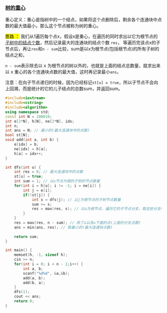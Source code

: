 ### <a href = "https://www.acwing.com/problem/content/description/848/">树的重心</a>

重心定义：重心是指树中的一个结点，如果将这个点删除后，剩余各个连通块中点数的最大值最小，那么这个节点被称为树的重心。

<mark>思路 ：</mark> 我们从1遍历每个点x，假设x是重心，在遍历的同时求出以它为根节点的<u>子树中的结点个数</u>，然后记录最大的连通块的结点个数 `res`， 等遍历完该点x的子节点后，再让`res`和`n - sum`比较，sum是以x为根节点(包括根节点)的所有子树的结点之和，

`n - sum`表示除去以 x 为根节点的树以外的，也就是上面的结点总数量，就求出来以 x 重心的各个连通块点数的最大值，这时再记录最小`ans`。

注意：在向子节点递归的时候，因为已经标记`st[u] = true`，所以子节点不会向上回溯，而是统计的它的儿子结点的总数sum，并返回sum。

```c++
#include<iostream>
#include<cstring>
#include<algorithm>
using namespace std;
const int N = 100010;
int e[2*N], h[N], ne[2*N], idx;
int n;
int ans = N; // 最小的(最大连通块中的点数)
bool st[N];
void add(int a, int b) {
    e[idx] = b;
    ne[idx] = h[a];
    h[a] = idx++;
}

int dfs(int u) {
    int res = 0; // 最大连通块中的点数
    st[u] = true;
    int sum = 1; // 以u节点为根的子树的节点数量
    for(int i = h[u]; i != -1; i = ne[i]) {
        int j = e[i];
        if(!st[j]) {
            int s = dfs(j); // 以j为根节点的子树节点数量
            sum += s;
            res = max(res, s); // 以u为根节点，遍历它的子节点分支，取这些分支中数量最多的s(return sum)
        }
    }
    res = max(res, n - sum); // 除了u以及u下面的点(上面的分支点数)
    ans = min(ans, res); // 取最小的(最大连通块点数)
    
    return sum;
}

int main() {
    memset(h, -1, sizeof h);
    cin >> n;
    for(int i = 0; i < n - 1;i++) {
        int a, b;
        scanf("%d%d", &a,&b);
        add(a, b);
        add(b, a);
    }
    dfs(1);
    cout << ans;
    return 0;
}
```


